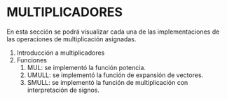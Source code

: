 # MULTIPLICADORES
En esta sección se podrá visualizar cada una de las implementaciones de las operaciones de multiplicación asignadas.
1. Introducción a multiplicadores
2. Funciones
   1. MUL: se implementó la función potencia.
   2. UMULL: se implementó la función de expansión de vectores.
   3. SMULL: se implementó la función de multiplicación con interpretación de signos.
